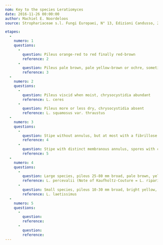 ```yaml
---
nom: Key to the species Leratiomyces
date: 2016-11-26 00:00:00
author: Machiel E. Noordeloos
source: Strophariaceae s.l. Fungi Europaei, N° 13, Edizioni Candusso, 2011

etapes:
  -
    numero: 1
    questions:
      -
        question: Pileus orange-red to red finally red-brown
        reference: 2
      -
        question: Pileus pale brown, pale yellow-brown or ochre, sometimes with ochre-brown center
        reference: 3
  -
    numero: 2
    questions:
      -
        question: Pileus viscid when moist, chrysocystidia abundant
        reference: L. ceres
      -
        question: Pileus more or less dry, chrysocystidia absent
        reference: L. squamosus var. thraustus
  -
    numero: 3
    questions:
      -
        question: Stipe without annulus, but at most with a fibrillose annuliform zone
        reference: 4
      -
        question: Stipe with distinct membranous annulus, spores with central germ pore
        reference: 5
  -
    numero: 4
    questions:
      -
        question: Large species, pileus 25-80 mm broad, pale brown, yellow-brown, or orange-ochraceous, growing on woodchips etc., spores (12.5-) 13.0-16.0 (-16.6) x 7.0-9.0 μm, oval in profile view, with distinctly eccentric germ-pore
        reference: L. percevalii (Note of Kaufholtz-Couture = L. riparius)
      -
        question: Small species, pileus 10-30 mm broad, bright yellow, growing on grass remnants in grasslands and open, ruderal places, spores 10.0-14.0 x 7.0-9.0 x 6.0-8.0 μm, flattened, sometimes hexagonal in profile view with central germ-pore
        reference: L. laetissimus
  -
    numero: 5
    questions:
      -
        question: 
        reference: 
      -
        question: 
        reference: 
---
```

